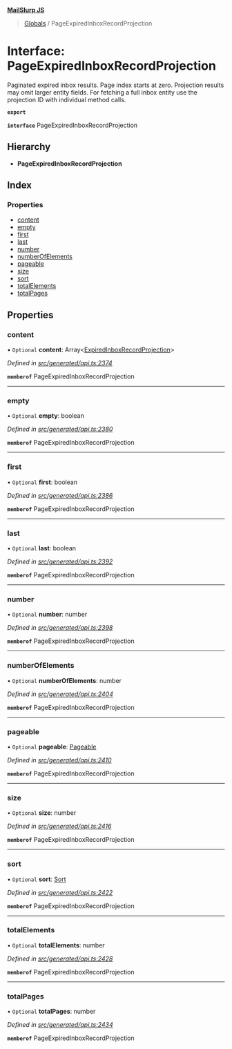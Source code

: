 **[MailSlurp JS](../README.md)**

> [Globals](../README.md) / PageExpiredInboxRecordProjection

# Interface: PageExpiredInboxRecordProjection

Paginated expired inbox results. Page index starts at zero. Projection results may omit larger entity fields. For fetching a full inbox entity use the projection ID with individual method calls.

**`export`** 

**`interface`** PageExpiredInboxRecordProjection

## Hierarchy

* **PageExpiredInboxRecordProjection**

## Index

### Properties

* [content](pageexpiredinboxrecordprojection.md#content)
* [empty](pageexpiredinboxrecordprojection.md#empty)
* [first](pageexpiredinboxrecordprojection.md#first)
* [last](pageexpiredinboxrecordprojection.md#last)
* [number](pageexpiredinboxrecordprojection.md#number)
* [numberOfElements](pageexpiredinboxrecordprojection.md#numberofelements)
* [pageable](pageexpiredinboxrecordprojection.md#pageable)
* [size](pageexpiredinboxrecordprojection.md#size)
* [sort](pageexpiredinboxrecordprojection.md#sort)
* [totalElements](pageexpiredinboxrecordprojection.md#totalelements)
* [totalPages](pageexpiredinboxrecordprojection.md#totalpages)

## Properties

### content

• `Optional` **content**: Array\<[ExpiredInboxRecordProjection](expiredinboxrecordprojection.md)>

*Defined in [src/generated/api.ts:2374](https://github.com/mailslurp/mailslurp-client/blob/359c034/src/generated/api.ts#L2374)*

**`memberof`** PageExpiredInboxRecordProjection

___

### empty

• `Optional` **empty**: boolean

*Defined in [src/generated/api.ts:2380](https://github.com/mailslurp/mailslurp-client/blob/359c034/src/generated/api.ts#L2380)*

**`memberof`** PageExpiredInboxRecordProjection

___

### first

• `Optional` **first**: boolean

*Defined in [src/generated/api.ts:2386](https://github.com/mailslurp/mailslurp-client/blob/359c034/src/generated/api.ts#L2386)*

**`memberof`** PageExpiredInboxRecordProjection

___

### last

• `Optional` **last**: boolean

*Defined in [src/generated/api.ts:2392](https://github.com/mailslurp/mailslurp-client/blob/359c034/src/generated/api.ts#L2392)*

**`memberof`** PageExpiredInboxRecordProjection

___

### number

• `Optional` **number**: number

*Defined in [src/generated/api.ts:2398](https://github.com/mailslurp/mailslurp-client/blob/359c034/src/generated/api.ts#L2398)*

**`memberof`** PageExpiredInboxRecordProjection

___

### numberOfElements

• `Optional` **numberOfElements**: number

*Defined in [src/generated/api.ts:2404](https://github.com/mailslurp/mailslurp-client/blob/359c034/src/generated/api.ts#L2404)*

**`memberof`** PageExpiredInboxRecordProjection

___

### pageable

• `Optional` **pageable**: [Pageable](pageable.md)

*Defined in [src/generated/api.ts:2410](https://github.com/mailslurp/mailslurp-client/blob/359c034/src/generated/api.ts#L2410)*

**`memberof`** PageExpiredInboxRecordProjection

___

### size

• `Optional` **size**: number

*Defined in [src/generated/api.ts:2416](https://github.com/mailslurp/mailslurp-client/blob/359c034/src/generated/api.ts#L2416)*

**`memberof`** PageExpiredInboxRecordProjection

___

### sort

• `Optional` **sort**: [Sort](sort.md)

*Defined in [src/generated/api.ts:2422](https://github.com/mailslurp/mailslurp-client/blob/359c034/src/generated/api.ts#L2422)*

**`memberof`** PageExpiredInboxRecordProjection

___

### totalElements

• `Optional` **totalElements**: number

*Defined in [src/generated/api.ts:2428](https://github.com/mailslurp/mailslurp-client/blob/359c034/src/generated/api.ts#L2428)*

**`memberof`** PageExpiredInboxRecordProjection

___

### totalPages

• `Optional` **totalPages**: number

*Defined in [src/generated/api.ts:2434](https://github.com/mailslurp/mailslurp-client/blob/359c034/src/generated/api.ts#L2434)*

**`memberof`** PageExpiredInboxRecordProjection
